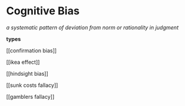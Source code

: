 # Cognitive Bias

_a systematic pattern of deviation from norm or rationality in judgment_

**types**

[[confirmation bias]]

[[ikea effect]]

[[hindsight bias]]

[[sunk costs fallacy]]

[[gamblers fallacy]]
